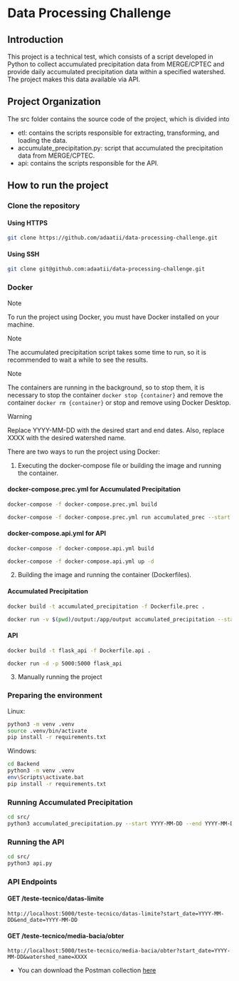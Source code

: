 
# Data Processing Challenge

## Introduction 

This project is a technical test, which consists of a script developed in Python
to collect accumulated precipitation data from MERGE/CPTEC and provide daily 
accumulated precipitation data within a specified watershed. The project makes 
this data available via API.

## Project Organization

The src folder contains the source code of the project, which is divided into

- etl: contains the scripts responsible for extracting, transforming, and loading the data.
- accumulate_precipitation.py: script that accumulated the precipitation data from MERGE/CPTEC.
- api: contains the scripts responsible for the API.

## How to run the project

### Clone the repository

#### Using HTTPS
```bash
git clone https://github.com/adaatii/data-processing-challenge.git
```

#### Using SSH
```bash
git clone git@github.com:adaatii/data-processing-challenge.git
```

### Docker

> [!NOTE]
> To run the project using Docker, you must have Docker installed on your machine.

> [!NOTE]
> The accumulated precipitation script takes some time to run, so it is recommended to wait a while to see the results.

> [!NOTE]
> The containers are running in the background, so to stop them, it is necessary to stop the container `docker stop {container}`
> and remove the container `docker rm {container}` or stop and remove using Docker Desktop.

> [!WARNING]
> Replace YYYY-MM-DD with the desired start and end dates. Also, replace XXXX with the desired watershed name.

There are two ways to run the project using Docker:

1. Executing the docker-compose file or building the image and running the container.

#### docker-compose.prec.yml for Accumulated Precipitation

```bash
docker-compose -f docker-compose.prec.yml build
```

```bash
docker-compose -f docker-compose.prec.yml run accumulated_prec --start YYYY-MM-DD --end YYYY-MM-DD
```

#### docker-compose.api.yml for API

```bash
docker-compose -f docker-compose.api.yml build
```

```bash
docker-compose -f docker-compose.api.yml up -d
```

2. Building the image and running the container (Dockerfiles).

#### Accumulated Precipitation

```bash
docker build -t accumulated_precipitation -f Dockerfile.prec .
```

```bash 
docker run -v $(pwd)/output:/app/output accumulated_precipitation --start YYYY-MM-DD --end YYYY-MM-DD
```

#### API

```bash
docker build -t flask_api -f Dockerfile.api .
```

```bash
docker run -d -p 5000:5000 flask_api
```

3. Manually running the project

### Preparing the environment
Linux:
```bash
python3 -m venv .venv
source .venv/bin/activate
pip install -r requirements.txt
```

Windows:
```bash
cd Backend
python3 -m venv .venv
env\Scripts\activate.bat
pip install -r requirements.txt
```

### Running Accumulated Precipitation

```bash
cd src/
python3 accumulated_precipitation.py --start YYYY-MM-DD --end YYYY-MM-DD
```

### Running the API

```bash
cd src/
python3 api.py
```

### API Endpoints

#### GET /teste-tecnico/datas-limite
```http://localhost:5000/teste-tecnico/datas-limite?start_date=YYYY-MM-DD&end_date=YYYY-MM-DD```
#### GET /teste-tecnico/media-bacia/obter
```http://localhost:5000/teste-tecnico/media-bacia/obter?start_date=YYYY-MM-DD&watershed_name=XXXX```

 - You can download the Postman collection [here](https://github.com/adaatii/data-processing-challenge/tree/main/postman)




